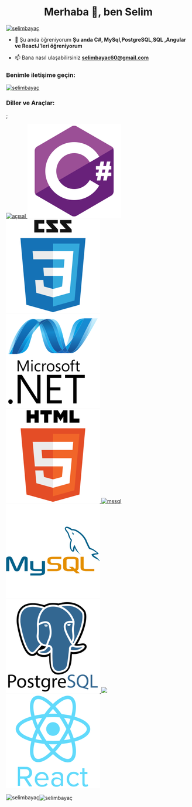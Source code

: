 <h1 align="center">Merhaba 👋, ben Selim</h1>
<p align="left"> <a href="https://github.com/ryo-ma/github-profile-trophy"><img src="https://github-profile-trophy.vercel.app/?kullanıcı adı =selimbayaç" alt="selimbayaç"; /></a> </p>

- 🌱 Şu anda öğreniyorum **Şu anda C#, MySql,PostgreSQL,SQL ,Angular ve ReactJ'leri öğreniyorum**

- 📫 Bana nasıl ulaşabilirsiniz **selimbayac60@gmail.com**

<h3 align="left">Benimle iletişime geçin:</h3>
<p align="left">
<a href="https://instagram.com/selimbayac" hedef="boş"><img align="ortada" src="https://raw.githubusercontent.com/rahuldkjain/github-profile-readme-generator/master/src/images/icons/Social/instagram.svg" alt="selimbayaç"; yükseklik="30"; genişlik="40"; /></a>
</p>

<h3 align="left">Diller ve Araçlar:</h3> ;
<p align="sol";> <a href="https://angular.io" hedef="_blank" rel="noreferrer"> <img src="https://angular.io/assets/images/logos/angular/angular.svg"; alt="açısal"; genişlik="40"; yükseklik="40"/> </a> <a href="https://www.w3schools.com/cs/" hedef="_blank" rel="noreferrer"> <img src="https://raw.githubusercontent.com/devicons/devicon/master/icons/csharp/csharp-original.svg"; alt="csharp"; genişlik="40"; yükseklik="40"/> </a> <a href="https://www.w3schools.com/css/" hedef="_blank" rel="noreferrer"> <img src="https://raw.githubusercontent.com/devicons/devicon/master/icons/css3/css3-original-wordmark.svg"; alt="css3"; genişlik="40"; yükseklik="40"/> </a> <a href="https://dotnet.microsoft.com/" hedef="_blank" rel="noreferrer"> <img src="https://raw.githubusercontent.com/devicons/devicon/master/icons/dot-net/dot-net-original-wordmark.svg"; alt="dotnet"; genişlik="40"; yükseklik="40"/> </a> <a href="https://www.w3.org/html/" hedef="_blank" rel="noreferrer"> <img src="https://raw.githubusercontent.com/devicons/devicon/master/icons/html5/html5-original-wordmark.svg"; alt="html5" genişlik="40"; yükseklik="40"/> </a> <a href="https://www.microsoft.com/en-us/sql-server" hedef="_blank" rel="noreferrer"> <img src="https://www.svgrepo.com/show/303229/microsoft-sql-server-logo.svg" alt="mssql"; genişlik="40"; yükseklik="40"/> </a> <a href="https://www.mysql.com/" hedef="_blank" rel="noreferrer"> <img src="https://raw.githubusercontent.com/devicons/devicon/master/icons/mysql/mysql-original-wordmark.svg"; alt="mysql"; genişlik="40"; yükseklik="40"/> </a> <a href="https://www.postgresql.org" hedef="_blank" rel="noreferrer"> <img src="https://raw.githubusercontent.com/devicons/devicon/master/icons/postgresql/postgresql-original-wordmark.svg" alt="postgresql"; genişlik="40"; yükseklik="40"/> </a> <a href="https://www.python.org" hedef="_blank" rel="noreferrer"> <img src="https://raw.githubusercontent.com/devicons/devicon/master/icons/python/python-original.svg' alt="python"; genişlik="40"; yükseklik="40"/> </a> <a href="https://reactjs.org/" hedef="_blank" rel="noreferrer"> <img src="https://raw.githubusercontent.com/devicons/devicon/master/icons/react/react-original-wordmark.svg"; alt="tepki ver"; genişlik="40"; yükseklik="40"/> </a> </p>

<p><img align="left" src="https://github-readme-stats.vercel.app/api/top-langs?username=selimbayac&show_icons=true&locale=en&layout=compact" alt="selimbayaç"; /></p>

<p> <img align="center"; src="https://github-readme-stats.vercel.app/api?username=selimbayac&show_icons=true&locale=tr" alt="selimbayaç"; /></p>
